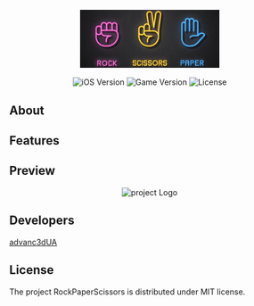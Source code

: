 <p align="center">
      <img src="https://github.com/advanc3dUA/RockPaperScissors/blob/main/ReadmeHelper/logo.png" alt= "project Logo" width="250">
</p>

<p align="center">
   <img src="https://img.shields.io/badge/iOS-15.0%2B-blueviolet" alt="iOS Version">
   <img src="https://img.shields.io/badge/Version-1.0-blue" alt="Game Version">
   <img src="https://img.shields.io/badge/License-MIT-source" alt="License">
</p>

## About

## Features

## Preview

<p align="center">
      <img src="https://github.com/advanc3dUA/RockPaperScissors/blob/main/ReadmeHelper/preview.png" alt= "project Logo" width="250">
</p>


## Developers
[advanc3dUA](https://github.com/advanc3dUA)

## License
The project RockPaperScissors is distributed under MIT license.
